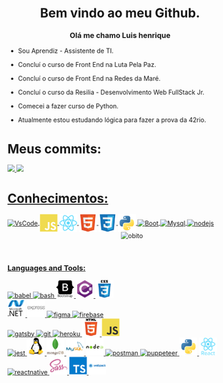 <h1 align="center">Bem vindo ao meu Github.</h1>
<h3 align="center">Olá me chamo Luis henrique</h3>

-  Sou Aprendiz - Assistente de TI.

-  Concluí o curso de Front End na Luta Pela Paz.

-  Concluí o curso de Front End na Redes da Maré.

-  Concluí o curso da Resilia - Desenvolvimento Web FullStack Jr.

-  Comecei a fazer curso de Python.

-  Atualmente estou estudando lógica para fazer a prova da 42rio.

<h1>Meus commits:</h1>
<a href="https://github.com/Luis-Henrique-Lima">
<img height="180em" src="https://github-readme-stats.vercel.app/api?username=Luis-Henrique-Lima&show_icons=true&theme=dark&include_all_commits=true&count_private=true"/>
<img height="180em" src="https://github-readme-stats.vercel.app/api/top-langs/?username=Luis-Henrique-Lima&layout=compact&langs_count=7&theme=dark"/>

<h1>Conhecimentos:</h1>
<img align="center" alt="VsCode" height="40" width="40" src="https://cdn.jsdelivr.net/gh/devicons/devicon/icons/vscode/vscode-original.svg">
<img align="center" alt="Js" height="40" width="40" src="https://raw.githubusercontent.com/devicons/devicon/master/icons/javascript/javascript-plain.svg">
<img align="center" alt="React" height="40" width="40" src="https://raw.githubusercontent.com/devicons/devicon/master/icons/react/react-original.svg">
<img align="center" alt="HTML" height="40" width="40" src="https://raw.githubusercontent.com/devicons/devicon/master/icons/html5/html5-original.svg">
<img align="center" alt="CSS" height="40" width="40" src="https://raw.githubusercontent.com/devicons/devicon/master/icons/css3/css3-original.svg">
<img align="center" alt="Python" height="40" width="40" src="https://raw.githubusercontent.com/devicons/devicon/master/icons/python/python-original.svg">
<img align="center" alt="Boot" height="40" width="40" src="https://cdn-icons-png.flaticon.com/128/5968/5968672.png">
<img align="center" alt="Mysql" height="40" width="40" src="https://cdn-icons-png.flaticon.com/128/919/919836.png">
<img align="center" alt="nodejs" height="40" width="40" src="https://cdn-icons-png.flaticon.com/128/919/919825.png">
<img align="right" alt="obito" width="250" height="200" src="https://www.bing.com/th/id/OGC.889a2587366f0e9c63e48645801f5194?pid=1.7&rurl=https%3a%2f%2fmedia1.tenor.com%2fimages%2f889a2587366f0e9c63e48645801f5194%2ftenor.gif%3fitemid%3d16358699&ehk=nmyWSzhkN%2bjFwCN4hI59y2M7wyKjbbQhFwG7%2fU3Ti5Y%3d">

<br> <br>

<h3 align="left">Languages and Tools:</h3>
<p align="left"> <a href="https://babeljs.io/" target="_blank" rel="noreferrer"> <img src="https://www.vectorlogo.zone/logos/babeljs/babeljs-icon.svg" alt="babel" width="40" height="40"/> </a> <a href="https://www.gnu.org/software/bash/" target="_blank" rel="noreferrer"> <img src="https://www.vectorlogo.zone/logos/gnu_bash/gnu_bash-icon.svg" alt="bash" width="40" height="40"/> </a> <a href="https://getbootstrap.com" target="_blank" rel="noreferrer"> <img src="https://raw.githubusercontent.com/devicons/devicon/master/icons/bootstrap/bootstrap-plain-wordmark.svg" alt="bootstrap" width="40" height="40"/> </a> <a href="https://www.w3schools.com/cs/" target="_blank" rel="noreferrer"> <img src="https://raw.githubusercontent.com/devicons/devicon/master/icons/csharp/csharp-original.svg" alt="csharp" width="40" height="40"/> </a> <a href="https://www.w3schools.com/css/" target="_blank" rel="noreferrer"> <img src="https://raw.githubusercontent.com/devicons/devicon/master/icons/css3/css3-original-wordmark.svg" alt="css3" width="40" height="40"/> </a> <a href="https://dotnet.microsoft.com/" target="_blank" rel="noreferrer"> <img src="https://raw.githubusercontent.com/devicons/devicon/master/icons/dot-net/dot-net-original-wordmark.svg" alt="dotnet" width="40" height="40"/> </a> <a href="https://expressjs.com" target="_blank" rel="noreferrer"> <img src="https://raw.githubusercontent.com/devicons/devicon/master/icons/express/express-original-wordmark.svg" alt="express" width="40" height="40"/> </a> <a href="https://www.figma.com/" target="_blank" rel="noreferrer"> <img src="https://www.vectorlogo.zone/logos/figma/figma-icon.svg" alt="figma" width="40" height="40"/> </a> <a href="https://firebase.google.com/" target="_blank" rel="noreferrer"> <img src="https://www.vectorlogo.zone/logos/firebase/firebase-icon.svg" alt="firebase" width="40" height="40"/> </a> <a href="https://www.gatsbyjs.com/" target="_blank" rel="noreferrer"> <img src="https://www.vectorlogo.zone/logos/gatsbyjs/gatsbyjs-icon.svg" alt="gatsby" width="40" height="40"/> </a> <a href="https://git-scm.com/" target="_blank" rel="noreferrer"> <img src="https://www.vectorlogo.zone/logos/git-scm/git-scm-icon.svg" alt="git" width="40" height="40"/> </a> <a href="https://heroku.com" target="_blank" rel="noreferrer"> <img src="https://www.vectorlogo.zone/logos/heroku/heroku-icon.svg" alt="heroku" width="40" height="40"/> </a> <a href="https://www.w3.org/html/" target="_blank" rel="noreferrer"> <img src="https://raw.githubusercontent.com/devicons/devicon/master/icons/html5/html5-original-wordmark.svg" alt="html5" width="40" height="40"/> </a> <a href="https://developer.mozilla.org/en-US/docs/Web/JavaScript" target="_blank" rel="noreferrer"> <img src="https://raw.githubusercontent.com/devicons/devicon/master/icons/javascript/javascript-original.svg" alt="javascript" width="40" height="40"/> </a> <a href="https://jestjs.io" target="_blank" rel="noreferrer"> <img src="https://www.vectorlogo.zone/logos/jestjsio/jestjsio-icon.svg" alt="jest" width="40" height="40"/> </a> <a href="https://www.linux.org/" target="_blank" rel="noreferrer"> <img src="https://raw.githubusercontent.com/devicons/devicon/master/icons/linux/linux-original.svg" alt="linux" width="40" height="40"/> </a> <a href="https://www.mongodb.com/" target="_blank" rel="noreferrer"> <img src="https://raw.githubusercontent.com/devicons/devicon/master/icons/mongodb/mongodb-original-wordmark.svg" alt="mongodb" width="40" height="40"/> </a> <a href="https://www.mysql.com/" target="_blank" rel="noreferrer"> <img src="https://raw.githubusercontent.com/devicons/devicon/master/icons/mysql/mysql-original-wordmark.svg" alt="mysql" width="40" height="40"/> </a> <a href="https://nodejs.org" target="_blank" rel="noreferrer"> <img src="https://raw.githubusercontent.com/devicons/devicon/master/icons/nodejs/nodejs-original-wordmark.svg" alt="nodejs" width="40" height="40"/> </a> <a href="https://postman.com" target="_blank" rel="noreferrer"> <img src="https://www.vectorlogo.zone/logos/getpostman/getpostman-icon.svg" alt="postman" width="40" height="40"/> </a> <a href="https://github.com/puppeteer/puppeteer" target="_blank" rel="noreferrer"> <img src="https://www.vectorlogo.zone/logos/pptrdev/pptrdev-official.svg" alt="puppeteer" width="40" height="40"/> </a> <a href="https://www.python.org" target="_blank" rel="noreferrer"> <img src="https://raw.githubusercontent.com/devicons/devicon/master/icons/python/python-original.svg" alt="python" width="40" height="40"/> </a> <a href="https://reactjs.org/" target="_blank" rel="noreferrer"> <img src="https://raw.githubusercontent.com/devicons/devicon/master/icons/react/react-original-wordmark.svg" alt="react" width="40" height="40"/> </a> <a href="https://reactnative.dev/" target="_blank" rel="noreferrer"> <img src="https://reactnative.dev/img/header_logo.svg" alt="reactnative" width="40" height="40"/> </a> <a href="https://sass-lang.com" target="_blank" rel="noreferrer"> <img src="https://raw.githubusercontent.com/devicons/devicon/master/icons/sass/sass-original.svg" alt="sass" width="40" height="40"/> </a> <a href="https://www.typescriptlang.org/" target="_blank" rel="noreferrer"> <img src="https://raw.githubusercontent.com/devicons/devicon/master/icons/typescript/typescript-original.svg" alt="typescript" width="40" height="40"/> </a> <a href="https://webpack.js.org" target="_blank" rel="noreferrer"> <img src="https://raw.githubusercontent.com/devicons/devicon/d00d0969292a6569d45b06d3f350f463a0107b0d/icons/webpack/webpack-original-wordmark.svg" alt="webpack" width="40" height="40"/> </a> </p>

<br> <br>
